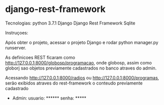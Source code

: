 # django-rest-framework

Tecnologias: python 3.7.1
Django
Django Rest Framework
Sqlite


Instruçoes:

Após obter o projeto, acessar o projeto Django e rodar python manager.py runserver.

As definicoes REST ficaram como http://127.0.0.1:8000/globosp/programacao, onde globosp, assim como globorj sao objetos
previamente cadastrados no banco atraves do admin.

Acessando http://127.0.0.1:8000/radios ou
          http://127.0.0.1:8000/programas, serão exibidos atraves do rest-framework o conteudo previamente cadastrado
          
- Admin: usuario: ******
         senha: *****

